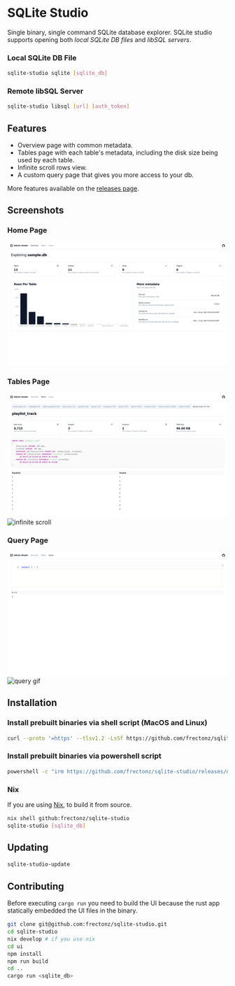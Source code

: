 # SQLite Studio

Single binary, single command SQLite database explorer. SQLite studio supports opening both *local SQLite DB files* and *libSQL servers*.

### Local SQLite DB File

```bash
sqlite-studio sqlite [sqlite_db]
```

### Remote libSQL Server

```bash
sqlite-studio libsql [url] [auth_token]
```

## Features

- Overview page with common metadata.
- Tables page with each table's metadata, including the disk size being used by each table.
- Infinite scroll rows view.
- A custom query page that gives you more access to your db.

More features available on the [releases page](https://github.com/frectonz/sqlite-studio/releases).

## Screenshots

### Home Page

![homepage](./screenshots/homepage.png)

### Tables Page

![tables](./screenshots/tables.png)
![infinite scroll](https://github.com/frectonz/sqlite-studio/assets/53809656/b6d8f627-4a21-46c2-bef7-8dea206b3689)

### Query Page

![query](./screenshots/query.png)
![query gif](https://github.com/frectonz/sqlite-studio/assets/53809656/3e47a890-ddd9-4c7f-be88-53e30cc23b15)

## Installation

### Install prebuilt binaries via shell script (MacOS and Linux)

```sh
curl --proto '=https' --tlsv1.2 -LsSf https://github.com/frectonz/sqlite-studio/releases/download/0.1.7/sqlite-studio-installer.sh | sh
```

### Install prebuilt binaries via powershell script

```sh
powershell -c "irm https://github.com/frectonz/sqlite-studio/releases/download/0.1.7/sqlite-studio-installer.ps1 | iex"
```

### Nix

If you are using [Nix](https://nixos.org/), to build it from source.

```bash
nix shell github:frectonz/sqlite-studio
sqlite-studio [sqlite_db]
```

## Updating

```bash
sqlite-studio-update
```

## Contributing

Before executing `cargo run` you need to build the UI because the rust app statically embedded the UI files in the binary.

```bash
git clone git@github.com:frectonz/sqlite-studio.git
cd sqlite-studio
nix develop # if you use nix
cd ui
npm install
npm run build
cd ..
cargo run <sqlite_db>
```
